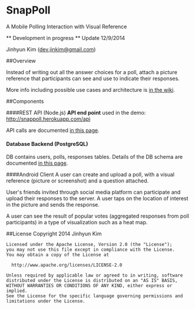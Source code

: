 SnapPoll
========
A Mobile Polling Interaction with Visual Reference

** Development in progress ** Update 12/9/2014

Jinhyun Kim (dev.jinkim@gmail.com)



##Overview

Instead of writing out all the answer choices for a poll, attach a picture reference that participants can see and use to indicate their responses.

More info including possible use cases and architecture is [in the wiki](https://github.com/jinkim608/SnapPoll/wiki).

##Components

####REST API (Node.js)
**API end point** used in the demo: http://snappoll.herokuapp.com/api

API calls are documented [in this page](https://github.com/jinkim608/SnapPoll/wiki/REST-API-on-Node.js).


#### Database Backend (PostgreSQL)
DB contains users, polls, responses tables. Details of the DB schema are documented [in this page](https://github.com/jinkim608/SnapPoll/wiki/Database-(PostgreSQL)).

####Android Client
A user can create and upload a poll, with a visual reference (picture or screenshot) and a question attached.

User's friends invited through social media platform can participate and upload their responses to the server. A user taps on the location of interest in the picture and sends the response.

A user can see the result of popular votes (aggregated responses from poll participants) in a type of visualization such as a heat map.

##License
    Copyright 2014 Jinhyun Kim

    Licensed under the Apache License, Version 2.0 (the "License");
    you may not use this file except in compliance with the License.
    You may obtain a copy of the License at

      http://www.apache.org/licenses/LICENSE-2.0

    Unless required by applicable law or agreed to in writing, software
    distributed under the License is distributed on an "AS IS" BASIS,
    WITHOUT WARRANTIES OR CONDITIONS OF ANY KIND, either express or implied.
    See the License for the specific language governing permissions and
    limitations under the License.
